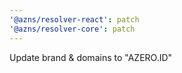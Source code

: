 ```yaml
---
'@azns/resolver-react': patch
'@azns/resolver-core': patch
---
```


Update brand & domains to "AZERO.ID"

